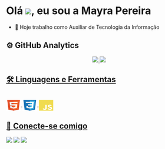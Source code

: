 <!--![github-header-image](https://github.com/MayraPereira/MayraPereira/blob/main/github-header-image%20(5).png?raw=true)-->

### <h1>Olá <img src="https://raw.githubusercontent.com/kaueMarques/kaueMarques/master/hi.gif" height="30px">, eu sou a Mayra Pereira</h1>


- 🔭 Hoje trabalho como Auxiliar de Tecnologia da Informação
<!-- 🌱 Estudando HTML, CSS, JavaScript, -->
<!-- 😄 Pronouns: ela/dela -->

## ⚙️  GitHub Analytics
<div align="center">
  <a href="https://github.com/MayraPereira">
  <img height="180em" src="https://github-readme-stats.vercel.app/api?username=MayraPereira&show_icons=true&theme=radical&include_all_commits=true&count_private=true"/>
  <img height="180em" src="https://github-readme-stats.vercel.app/api/top-langs/?username=MayraPereira&layout=compact&langs_count=7&theme=radical"/>
</div>

## 🛠  Linguagens e Ferramentas
<div style="display: inline_block"><br>
  <img align="center" alt="May-HTML" height="30" width="40" src="https://raw.githubusercontent.com/devicons/devicon/master/icons/html5/html5-original.svg">
  <img align="center" alt="May-CSS" height="30" width="40" src="https://raw.githubusercontent.com/devicons/devicon/master/icons/css3/css3-original.svg">
  <img align="center" alt="May-Js" height="30" width="40" src="https://raw.githubusercontent.com/devicons/devicon/master/icons/javascript/javascript-plain.svg">
</div>

## 👥 Conecte-se comigo
<div>
  <a href="https://www.linkedin.com/in/mayracpereira/" target="_blank"><img src="https://img.shields.io/badge/-LinkedIn-%230077B5?style=for-the-badge&logo=linkedin&logoColor=white" target="_blank"></a> 
  <a href = "mailto:mayra.pereira08@gmail.com"><img src="https://img.shields.io/badge/-Gmail-%23333?style=for-the-badge&logo=gmail&logoColor=white" target="_blank"></a>
    <a href="https://instagram.com/mayracpereira" target="_blank"><img src="https://img.shields.io/badge/-Instagram-%23E4405F?style=for-the-badge&logo=instagram&logoColor=white" target="_blank"></a>
</div>
